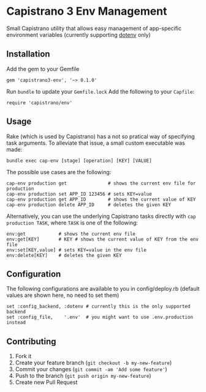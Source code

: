 # Capistrano 3 Env Management

Small Capistrano utility that allows easy management of app-specific
environment variables (currently supporting [dotenv](https://github.com/bkeepers/dotenv) only)


## Installation

Add the gem to your Gemfile

    gem 'capistrano3-env', '~> 0.1.0'

Run `bundle` to update your `Gemfile.lock`
Add the following to your `Capfile`:

    require 'capistrano/env'

## Usage

Rake (which is used by Capistrano) has a not so pratical way of specifying task
arguments. To alleviate that issue, a small custom executable was made:

    bundle exec cap-env [stage] [operation] [KEY] [VALUE]

The possible use cases are the following:

    cap-env production get               # shows the current env file for
    production
    cap-env production set APP_ID 123456 # sets KEY=value
    cap-env production get APP_ID        # shows the current value of KEY
    cap-env production delete APP_ID     # deletes the given KEY

Alternatively, you can use the underlying Capistrano tasks directly with `cap
production TASK`, where `TASK` is one of the following:

    env:get            # shows the current env file
    env:get[KEY]       # KEY # shows the current value of KEY from the env file
    env:set[KEY,value] # sets KEY=value in the env file
    env:delete[KEY]    # deletes the given KEY


## Configuration

The following configurations are available to you in config/deploy.rb (default
values are shown here, no need to set them)

    set :config_backend, :dotenv # currently this is the only supported backend
    set :config_file,    '.env'  # you might want to use .env.production instead

## Contributing

1. Fork it
2. Create your feature branch (`git checkout -b my-new-feature`)
3. Commit your changes (`git commit -am 'Add some feature'`)
4. Push to the branch (`git push origin my-new-feature`)
5. Create new Pull Request
